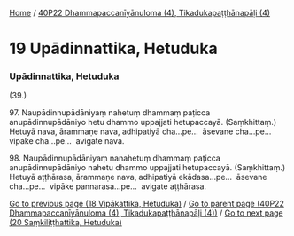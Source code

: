 
[Home](/) / [40P22 Dhammapaccanīyānuloma (4), Tikadukapaṭṭhānapāḷi (4)](../40P22.md)

# 19 Upādinnattika, Hetuduka

### Upādinnattika, Hetuduka

(39.)

97\. Naupādinnupādāniyaṃ nahetuṃ dhammaṃ paṭicca anupādinnupādāniyo hetu dhammo uppajjati hetupaccayā. (Saṃkhittaṃ.) Hetuyā nava, ārammaṇe nava, adhipatiyā cha…pe…  āsevane cha…pe…  vipāke cha…pe…  avigate nava.

98\. Naupādinnupādāniyaṃ nanahetuṃ dhammaṃ paṭicca anupādinnupādāniyo nahetu dhammo uppajjati hetupaccayā. (Saṃkhittaṃ.) Hetuyā aṭṭhārasa, ārammaṇe nava, adhipatiyā ekādasa…pe…  āsevane cha…pe…  vipāke pannarasa…pe…  avigate aṭṭhārasa.

[Go to previous page (18 Vipākattika, Hetuduka)](18.md) / [Go to parent page (40P22 Dhammapaccanīyānuloma (4), Tikadukapaṭṭhānapāḷi (4))](0.md) / [Go to next page (20 Saṃkiliṭṭhattika, Hetuduka)](20.md)


